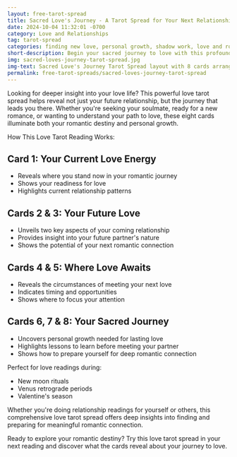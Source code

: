 ```yaml
---
layout: free-tarot-spread
title: Sacred Love's Journey - A Tarot Spread for Your Next Relationship
date: 2024-10-04 11:32:01 -0700
category: Love and Relationships
tag: tarot-spread
categories: finding new love, personal growth, shadow work, love and romance tarot
short-description: Begin your sacred journey to love with this profound 8-card tarot spread. Designed for seekers ready to understand both the path to romance and their own spiritual growth, this spread weaves together practical guidance with deep personal insight.
img: sacred-loves-journey-tarot-spread.jpg
img-text: Sacred Love's Journey Tarot Spread layout with 8 cards arranged vertically alongside a pink rose in a clear vase. Cards numbered 1-8 shown as soft rose-colored rectangles with white circles. Text explains positions:\ Card 1 reveals 'Your current love energy', Cards 2-3 show 'Your future love', Cards 4-5 indicate 'Where love awaits', and Cards 6-8 reveal 'Your journey to learn to get there'. Image has a romantic dusky lighting with soft shadows.
permalink: free-tarot-spreads/sacred-loves-journey-tarot-spread
---
```


Looking for deeper insight into your love life? This powerful love tarot spread helps reveal not just your future relationship, but the journey that leads you there. Whether you're seeking your soulmate, ready for a new romance, or wanting to understand your path to love, these eight cards illuminate both your romantic destiny and personal growth.

How This Love Tarot Reading Works:

## Card 1: Your Current Love Energy
* Reveals where you stand now in your romantic journey
* Shows your readiness for love
* Highlights current relationship patterns

## Cards 2 & 3: Your Future Love
* Unveils two key aspects of your coming relationship
* Provides insight into your future partner's nature
* Shows the potential of your next romantic connection

## Cards 4 & 5: Where Love Awaits
* Reveals the circumstances of meeting your next love
* Indicates timing and opportunities
* Shows where to focus your attention

## Cards 6, 7 & 8: Your Sacred Journey
* Uncovers personal growth needed for lasting love
* Highlights lessons to learn before meeting your partner
* Shows how to prepare yourself for deep romantic connection

Perfect for love readings during:
* New moon rituals
* Venus retrograde periods
* Valentine's season

Whether you're doing relationship readings for yourself or others, this comprehensive love tarot spread offers deep insights into finding and preparing for meaningful romantic connection.

Ready to explore your romantic destiny? Try this love tarot spread in your next reading and discover what the cards reveal about your journey to love.